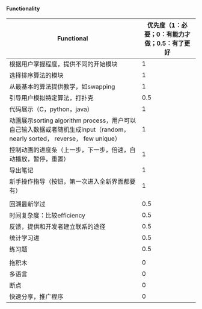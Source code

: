 

#### Functionality

| **Functional**| **优先度（1：必要；0：有能力才做；0.5：有了更好**|
| --------------| --------------------------|
|根据用户掌握程度，提供不同的开始模块|1|
|选择排序算法的模块|1|
|从最基本的算法提供教学，如swapping|1|
|引导用户模拟特定算法，打扑克|0.5|
|代码展示（C，python，java）|1|
|动画展示sorting algorithm process，用户可以自己输入数据或者随机生成input（random，nearly sorted， reverse， few unique）|1|
|控制动画的进度条（上一步，下一步，倍速，自动播放，暂停，重置）|1|
|导出笔记|1|
|新手操作指导（按钮，第一次进入全新界面都要有）|1|
|||
|回溯最新学过|0.5|
|时间复杂度：比较efficiency|0.5|
|反馈，提供和开发者建立联系的途径|0.5|
|统计学习进|0.5|
|练习题|0.5|
|||
|拖积木|0|
|多语言|0|
|断点|0|
|快速分享，推广程序|0|

